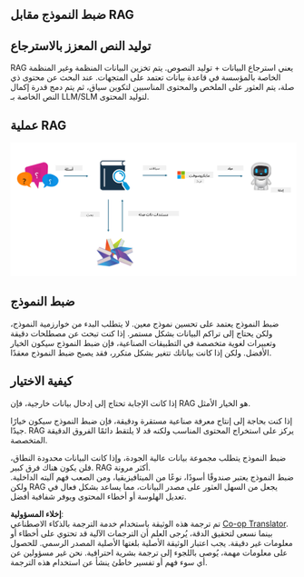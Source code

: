 <!--
CO_OP_TRANSLATOR_METADATA:
{
  "original_hash": "e4e010400c2918557b36bb932a14004c",
  "translation_date": "2025-03-27T15:41:21+00:00",
  "source_file": "md\\03.FineTuning\\FineTuning_vs_RAG.md",
  "language_code": "ar"
}
-->
## ضبط النموذج مقابل RAG

## توليد النص المعزز بالاسترجاع

RAG يعني استرجاع البيانات + توليد النصوص. يتم تخزين البيانات المنظمة وغير المنظمة الخاصة بالمؤسسة في قاعدة بيانات تعتمد على المتجهات. عند البحث عن محتوى ذي صلة، يتم العثور على الملخص والمحتوى المناسبين لتكوين سياق، ثم يتم دمج قدرة إكمال النص الخاصة بـ LLM/SLM لتوليد المحتوى.

## عملية RAG
![FinetuningvsRAG](../../../../translated_images/rag.36e7cb856f120334d577fde60c6a5d7c5eecae255dac387669303d30b4b3efa4.ar.png)

## ضبط النموذج
ضبط النموذج يعتمد على تحسين نموذج معين. لا يتطلب البدء من خوارزمية النموذج، ولكن يحتاج إلى تراكم البيانات بشكل مستمر. إذا كنت تبحث عن مصطلحات دقيقة وتعبيرات لغوية متخصصة في التطبيقات الصناعية، فإن ضبط النموذج سيكون الخيار الأفضل. ولكن إذا كانت بياناتك تتغير بشكل متكرر، فقد يصبح ضبط النموذج معقدًا.

## كيفية الاختيار
إذا كانت الإجابة تحتاج إلى إدخال بيانات خارجية، فإن RAG هو الخيار الأمثل.

إذا كنت بحاجة إلى إنتاج معرفة صناعية مستقرة ودقيقة، فإن ضبط النموذج سيكون خيارًا جيدًا. RAG يركز على استخراج المحتوى المناسب ولكنه قد لا يلتقط دائمًا الفروق الدقيقة المتخصصة.

ضبط النموذج يتطلب مجموعة بيانات عالية الجودة، وإذا كانت البيانات محدودة النطاق، فلن يكون هناك فرق كبير. RAG أكثر مرونة.  
ضبط النموذج يعتبر صندوقًا أسودًا، نوعًا من الميتافيزيقيا، ومن الصعب فهم آليته الداخلية. ولكن RAG يجعل من السهل العثور على مصدر البيانات، مما يساعد بشكل فعال في تعديل الهلوسة أو أخطاء المحتوى ويوفر شفافية أفضل.

**إخلاء المسؤولية**:  
تم ترجمة هذه الوثيقة باستخدام خدمة الترجمة بالذكاء الاصطناعي [Co-op Translator](https://github.com/Azure/co-op-translator). بينما نسعى لتحقيق الدقة، يُرجى العلم أن الترجمات الآلية قد تحتوي على أخطاء أو معلومات غير دقيقة. يجب اعتبار الوثيقة الأصلية بلغتها الأصلية المصدر الرسمي. للحصول على معلومات مهمة، يُوصى باللجوء إلى ترجمة بشرية احترافية. نحن غير مسؤولين عن أي سوء فهم أو تفسير خاطئ ينشأ عن استخدام هذه الترجمة.